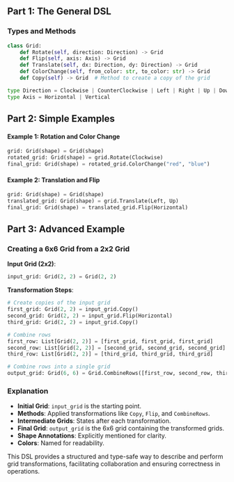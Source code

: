 ## Part 1: The General DSL

### Types and Methods

```python
class Grid:
    def Rotate(self, direction: Direction) -> Grid
    def Flip(self, axis: Axis) -> Grid
    def Translate(self, dx: Direction, dy: Direction) -> Grid
    def ColorChange(self, from_color: str, to_color: str) -> Grid
    def Copy(self) -> Grid  # Method to create a copy of the grid

type Direction = Clockwise | CounterClockwise | Left | Right | Up | Down
type Axis = Horizontal | Vertical
```

## Part 2: Simple Examples

#### Example 1: Rotation and Color Change
```python
grid: Grid(shape) = Grid(shape)
rotated_grid: Grid(shape) = grid.Rotate(Clockwise)
final_grid: Grid(shape) = rotated_grid.ColorChange("red", "blue")
```

#### Example 2: Translation and Flip
```python
grid: Grid(shape) = Grid(shape)
translated_grid: Grid(shape) = grid.Translate(Left, Up)
final_grid: Grid(shape) = translated_grid.Flip(Horizontal)
```

## Part 3: Advanced Example

### Creating a 6x6 Grid from a 2x2 Grid

**Input Grid (2x2)**:
```python
input_grid: Grid(2, 2) = Grid(2, 2)
```

**Transformation Steps**:
```python
# Create copies of the input grid
first_grid: Grid(2, 2) = input_grid.Copy()
second_grid: Grid(2, 2) = input_grid.Flip(Horizontal)
third_grid: Grid(2, 2) = input_grid.Copy()

# Combine rows
first_row: List[Grid(2, 2)] = [first_grid, first_grid, first_grid]
second_row: List[Grid(2, 2)] = [second_grid, second_grid, second_grid]
third_row: List[Grid(2, 2)] = [third_grid, third_grid, third_grid]

# Combine rows into a single grid
output_grid: Grid(6, 6) = Grid.CombineRows([first_row, second_row, third_row])
```

### Explanation
- **Initial Grid**: `input_grid` is the starting point.
- **Methods**: Applied transformations like `Copy`, `Flip`, and `CombineRows`.
- **Intermediate Grids**: States after each transformation.
- **Final Grid**: `output_grid` is the 6x6 grid containing the transformed grids.
- **Shape Annotations**: Explicitly mentioned for clarity.
- **Colors**: Named for readability.

This DSL provides a structured and type-safe way to describe and perform grid transformations, facilitating collaboration and ensuring correctness in operations.